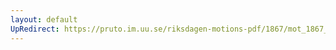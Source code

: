 ```yaml
---
layout: default
UpRedirect: https://pruto.im.uu.se/riksdagen-motions-pdf/1867/mot_1867__ak__226/mot_1867__ak__226-001.pdf
---
```

